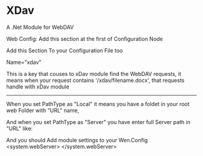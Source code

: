 XDav
====

A .Net Module for WebDAV 


Web Config:
Add this section at the first of Configuration Node 
 <configSections>
    <section name="XDavConfig" type="XDav.Config.XDavConfig, XDav" allowLocation="true" allowDefinition="Everywhere"/>
  </configSections>
  
  Add this Section To your Configuration File too
    <XDavConfig Name="xdav">
    <FileLocation URL="xdav" PathType="Local"></FileLocation>
  </XDavConfig>
    
Name="xdav"

This is a key that couses to xDav module find the WebDAV requests, it means when your request contains '/xdav/filename.docx', that requests handle with xDav module

------------------------
When you set PathType as "Local" it means you have a foldet in your root web Folder with "URL" name,
<FileLocation URL="xdav" PathType="Local"></FileLocation>

And when you set PathType as "Server" you have enter full Server path in "URL" like:
<FileLocation URL="c:\webdav" PathType="Local"></FileLocation>


And you should Add module settings to your Wen.Config
<system.webServer>
    <modules>
      <add name="XDav" type="XDav.XDavModule, XDav"/>
    </modules>
  </system.webServer>
  
  

